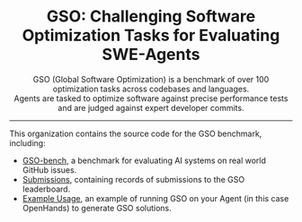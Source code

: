 <div align="center" style="margin-bottom:1em">
  <h1 align="center">GSO: Challenging Software Optimization Tasks for Evaluating SWE-Agents</h1>
  
  <div>GSO (Global Software Optimization) is a benchmark of over 100 optimization tasks across codebases and languages.</div>
  <div>Agents are tasked to optimize software against precise performance tests and are judged against expert developer commits.</div>
</div>
<hr/>


This organization contains the source code for the GSO benchmark, including:
* [GSO-bench](https://github.com/gso-bench/gso), a benchmark for evaluating AI systems on real world GitHub issues.
* [Submissions](https://github.com/gso-bench/submissions), containing records of submissions to the GSO leaderboard.
* [Example Usage](https://github.com/gso-bench/OpenHands/tree/main/evaluation/benchmarks/gso), an example of running GSO on your Agent (in this case OpenHands) to generate GSO solutions.
